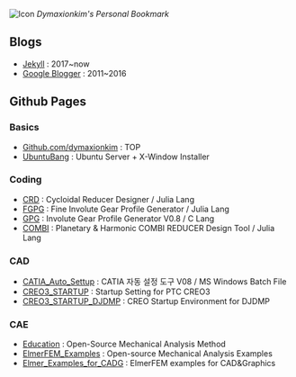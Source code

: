 
![Icon](https://cloud.githubusercontent.com/assets/12775748/11586554/45bf4fd6-9ab7-11e5-91af-481ada800b23.png)  _Dymaxionkim's Personal Bookmark_

## Blogs
* [Jekyll](https://dymaxionkim.github.io/beautiful-jekyll/) : 2017~now
* [Google Blogger](http://dymaxionkim.blogspot.kr) : 2011~2016

## Github Pages

### Basics
* [Github.com/dymaxionkim](https://github.com/dymaxionkim) : TOP
* [UbuntuBang](http://dymaxionkim.github.io/UbuntuBang/mdwiki_UbuntuBang/index.html) : Ubuntu Server + X-Window Installer

### Coding
* [CRD](https://github.com/dymaxionkim/CRD) : Cycloidal Reducer Designer / Julia Lang
* [FGPG](http://dymaxionkim.github.io/FGPG/) : Fine Involute Gear Profile Generator / Julia Lang
* [GPG](http://dymaxionkim.github.io/GPG/) : Involute Gear Profile Generator V0.8 / C Lang
* [COMBI](http://dymaxionkim.github.io/COMBI/) : Planetary & Harmonic COMBI REDUCER Design Tool / Julia Lang

### CAD
* [CATIA_Auto_Settup](http://dymaxionkim.github.io/CATIA_Auto_Settup/) : CATIA 자동 설정 도구 V08 / MS Windows Batch File
* [CREO3_STARTUP](http://dymaxionkim.github.io/CREO3_STARTUP/) : Startup Setting for PTC CREO3
* [CREO3_STARTUP_DJDMP](https://dymaxionkim.github.io/CREO3_STARTUP_DJDMP/) : CREO Startup Environment for DJDMP

### CAE
* [Education](https://dymaxionkim.github.io/Education/index.html) : Open-Source Mechanical Analysis Method
* [ElmerFEM_Examples](http://dymaxionkim.github.io/ElmerFEM_Examples/) : Open-source Mechanical Analysis Examples
* [Elmer_Examples_for_CADG](https://dymaxionkim.github.io/Elmer_Examples_for_CADG/) : ElmerFEM examples for CAD&Graphics




